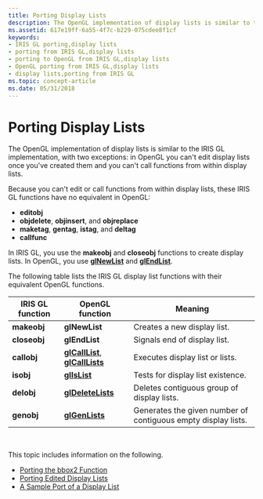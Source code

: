```yaml
---
title: Porting Display Lists
description: The OpenGL implementation of display lists is similar to the IRIS GL implementation, with two exceptions in OpenGL you can't edit display lists once you've created them and you can't call functions from within display lists.
ms.assetid: 617e19ff-6a55-4f7c-b229-075cdee8f1cf
keywords:
- IRIS GL porting,display lists
- porting from IRIS GL,display lists
- porting to OpenGL from IRIS GL,display lists
- OpenGL porting from IRIS GL,display lists
- display lists,porting from IRIS GL
ms.topic: concept-article
ms.date: 05/31/2018
---
```


# Porting Display Lists

The OpenGL implementation of display lists is similar to the IRIS GL implementation, with two exceptions: in OpenGL you can't edit display lists once you've created them and you can't call functions from within display lists.

Because you can't edit or call functions from within display lists, these IRIS GL functions have no equivalent in OpenGL:

-   **editobj**
-   **objdelete**, **objinsert**, and **objreplace**
-   **maketag**, **gentag**, **istag**, and **deltag**
-   **callfunc**

In IRIS GL, you use the **makeobj** and **closeobj** functions to create display lists. In OpenGL, you use [**glNewList**](glnewlist.md) and [**glEndList**](glendlist.md).

The following table lists the IRIS GL display list functions with their equivalent OpenGL functions.



| IRIS GL function | OpenGL function                                                      | Meaning                                                       |
|------------------|----------------------------------------------------------------------|---------------------------------------------------------------|
| **makeobj**      | **glNewList**                                                        | Creates a new display list.                                   |
| **closeobj**     | **glEndList**                                                        | Signals end of display list.                                  |
| **callobj**      | [**glCallList**](glcalllist.md), [**glCallLists**](glcalllists.md) | Executes display list or lists.                               |
| **isobj**        | [**glIsList**](glislist.md)                                         | Tests for display list existence.                             |
| **delobj**       | [**glDeleteLists**](gldeletelists.md)                               | Deletes contiguous group of display lists.                    |
| **genobj**       | [**glGenLists**](glgenlists.md)                                     | Generates the given number of contiguous empty display lists. |



 

This topic includes information on the following.

-   [Porting the bbox2 Function](porting-the-bbox2-function.md)
-   [Porting Edited Display Lists](porting-edited-display-lists.md)
-   [A Sample Port of a Display List](a-sample-port-of-a-display-list.md)

 

 




